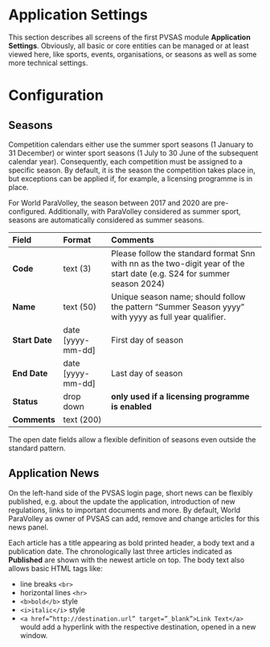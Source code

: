 # Application Settings

This section describes all screens of the first PVSAS module **Application Settings**. Obviously, 
all basic or core entities can be managed or at least viewed here, like sports, events, 
organisations, or seasons as well as some more technical settings.

# Configuration <!-- {docsify-ignore} -->

## Seasons

Competition calendars either use the summer sport seasons (1 January to 31 December) or 
winter sport seasons (1 July to 30 June of the subsequent calendar year). Consequently, 
each competition must be assigned to a specific season. By default, it is the season the 
competition takes place in, but exceptions can be applied if, for example, a licensing 
programme is in place.

For World ParaVolley, the season between 2017 and 2020 are pre-configured. Additionally, 
with ParaVolley considered as summer sport, seasons are automatically considered as 
summer seasons.

| **Field**      | **Format**        | **Comments**                                                                                                            |
| :------------- | :---------------- | :---------------------------------------------------------------------------------------------------------------------- |
| **Code**       | text (3)          | Please follow the standard format Snn with nn as the two-digit year of the start date (e.g. S24 for summer season 2024) |
| **Name**       | text (50)         | Unique season name; should follow the pattern “Summer Season yyyy” with yyyy as full year qualifier.                    |
| **Start Date** | date [yyyy-mm-dd] | First day of season                                                                                                     |
| **End Date**   | date [yyyy-mm-dd] | Last day of season                                                                                                      |
| **Status**     | drop down         | **only used if a licensing programme is enabled**                                                                       |
| **Comments**   | text (200)        |                                                                                                                         |

The open date fields allow a flexible definition of seasons even outside the standard pattern.

## Application News

On the left-hand side of the PVSAS login page, short news can be flexibly published, e.g. 
about the update the application, introduction of new regulations, links to important 
documents and more. By default, World ParaVolley as owner of PVSAS can add, remove and 
change articles for this news panel. 

Each article has a title appearing as bold printed header, a body text and a publication date. 
The chronologically last three articles indicated as **Published** are shown with the newest 
article on top. The body text also allows basic HTML tags like:
 
- line breaks `<br>`
- horizontal lines `<hr>`
- `<b>bold</b>` style 
- `<i>italic</i>` style 
- `<a href=”http://destination.url” target=”_blank”>Link Text</a>` would add a hyperlink with the respective destination, opened in a new window. 